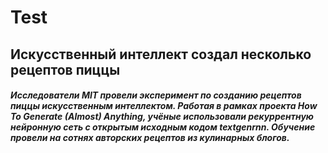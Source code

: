 # Test
## Искусственный интеллект создал несколько рецептов пиццы
##### Исследователи MIT провели эксперимент по созданию рецептов пиццы искусственным интеллектом. Работая в рамках проекта How To Generate (Almost) Anything, учёные использовали рекуррентную нейронную сеть с открытым исходным кодом textgenrnn. Обучение провели на сотнях авторских рецептов из кулинарных блогов.
